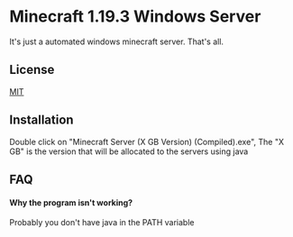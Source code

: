 
# Minecraft 1.19.3 Windows Server

It's just a automated windows minecraft server. That's all.







## License

[MIT](https://choosealicense.com/licenses/mit/)


## Installation

Double click on "Minecraft Server (X GB Version) (Compiled).exe", The "X GB" is the version that will be allocated to the servers using java


    
## FAQ

#### Why the program isn't working?

Probably you don't have java in the PATH variable


